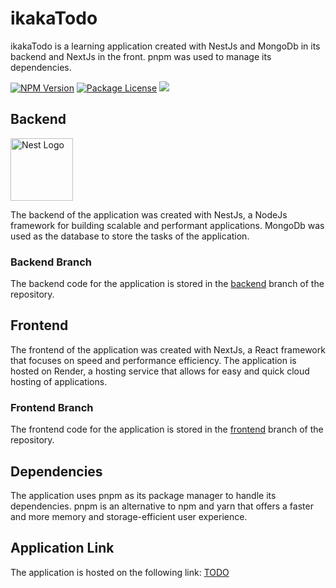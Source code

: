 # ikakaTodo

ikakaTodo is a learning application created with NestJs and MongoDb in its backend and NextJs in the front. pnpm was used to manage its dependencies.

<a href="https://www.npmjs.com/~nestjscore" target="_blank"><img src="https://img.shields.io/npm/v/@nestjs/core.svg" alt="NPM Version" /></a>
<a href="https://www.npmjs.com/~nestjscore" target="_blank"><img src="https://img.shields.io/npm/l/@nestjs/core.svg" alt="Package License" /></a>
<a href="https://twitter.com/nestframework" target="_blank"><img src="https://img.shields.io/twitter/follow/nestframework.svg?style=social&label=Follow"></a>

## Backend

 <a href="http://nestjs.com/" target="blank"><img src="https://nestjs.com/img/logo-small.svg" width="100" alt="Nest Logo" /></a>

The backend of the application was created with NestJs, a NodeJs framework for building scalable and performant applications. MongoDb was used as the database to store the tasks of the application.

### Backend Branch

The backend code for the application is stored in the [backend](https://github.com/ikakaotsu/ikakaTodo/tree/backend) branch of the repository.

## Frontend

The frontend of the application was created with NextJs, a React framework that focuses on speed and performance efficiency. The application is hosted on Render, a hosting service that allows for easy and quick cloud hosting of applications.

### Frontend Branch

The frontend code for the application is stored in the [frontend](https://github.com/ikakaotsu/ikakaTodo/tree/frontend) branch of the repository.

## Dependencies

The application uses pnpm as its package manager to handle its dependencies. pnpm is an alternative to npm and yarn that offers a faster and more memory and storage-efficient user experience.

## Application Link

The application is hosted on the following link: [TODO](https://front-todo-lpja.onrender.com) 

